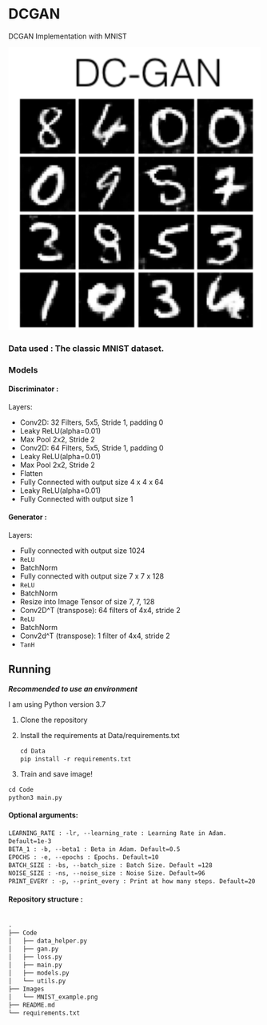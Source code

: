 # DCGAN

DCGAN Implementation with MNIST

<img src="Images/MNIST_example.png" alt="Example1" width =700>

### Data used : The classic MNIST dataset.


### Models

#### Discriminator :

Layers:

* Conv2D: 32 Filters, 5x5, Stride 1, padding 0
* Leaky ReLU(alpha=0.01)
* Max Pool 2x2, Stride 2
* Conv2D: 64 Filters, 5x5, Stride 1, padding 0
* Leaky ReLU(alpha=0.01)
* Max Pool 2x2, Stride 2
* Flatten
* Fully Connected with output size 4 x 4 x 64
* Leaky ReLU(alpha=0.01)
* Fully Connected with output size 1


#### Generator :

Layers:


* Fully connected with output size 1024
* `ReLU`
* BatchNorm
* Fully connected with output size 7 x 7 x 128
* `ReLU`
* BatchNorm
* Resize into Image Tensor of size 7, 7, 128
* Conv2D^T (transpose): 64 filters of 4x4, stride 2
* `ReLU`
* BatchNorm
* Conv2d^T (transpose): 1 filter of 4x4, stride 2
* `TanH`





## Running

***Recommended to use an environment***

I am using Python version 3.7



1. Clone the repository

2. Install the requirements at Data/requirements.txt

    ```
    cd Data
    pip install -r requirements.txt
    ```


3. Train and save image!

```
cd Code
python3 main.py
```

#### Optional arguments:

```
LEARNING_RATE : -lr, --learning_rate : Learning Rate in Adam. Default=1e-3
BETA_1 : -b, --beta1 : Beta in Adam. Default=0.5
EPOCHS : -e, --epochs : Epochs. Default=10
BATCH_SIZE : -bs, --batch_size : Batch Size. Default =128
NOISE_SIZE : -ns, --noise_size : Noise Size. Default=96
PRINT_EVERY : -p, --print_every : Print at how many steps. Default=20
```

#### Repository structure :

```

.
├── Code
│   ├── data_helper.py
│   ├── gan.py
│   ├── loss.py
│   ├── main.py
│   ├── models.py
│   └── utils.py
├── Images
│   └── MNIST_example.png
├── README.md
└── requirements.txt
```

